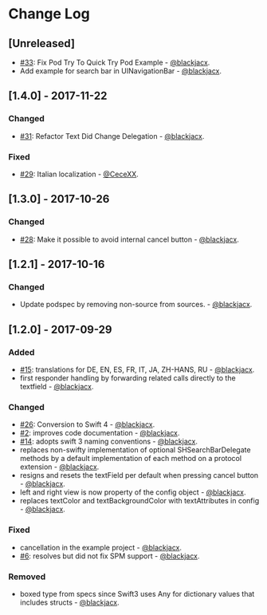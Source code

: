 # Change Log

## [Unreleased]
* [#33](https://github.com/Blackjacx/SHSearchBar/pull/33): Fix Pod Try To Quick Try Pod Example - [@blackjacx](https://github.com/blackjacx).
* Add example for search bar in UINavigationBar - [@blackjacx](https://github.com/blackjacx).

## [1.4.0] - 2017-11-22
### Changed
* [#31](https://github.com/Blackjacx/SHSearchBar/pull/31): Refactor Text Did Change Delegation - [@blackjacx](https://github.com/blackjacx).

### Fixed
* [#29](https://github.com/Blackjacx/SHSearchBar/pull/29): Italian localization - [@CeceXX](https://github.com/CeceXX).

## [1.3.0] - 2017-10-26
### Changed
* [#28](https://github.com/Blackjacx/SHSearchBar/pull/28): Make it possible to avoid internal cancel button - [@blackjacx](https://github.com/blackjacx).

## [1.2.1] - 2017-10-16
### Changed
* Update podspec by removing non-source from sources. - [@blackjacx](https://github.com/blackjacx).

## [1.2.0] - 2017-09-29
### Added
* [#15](https://github.com/Blackjacx/SHSearchBar/pull/15): translations for DE, EN, ES, FR, IT, JA, ZH-HANS, RU - [@blackjacx](https://github.com/blackjacx).
* first responder handling by forwarding related calls directly to the textfield - [@blackjacx](https://github.com/blackjacx).

### Changed
* [#26](https://github.com/Blackjacx/SHSearchBar/pull/26): Conversion to Swift 4 - [@blackjacx](https://github.com/blackjacx).
* [#2](https://github.com/Blackjacx/SHSearchBar/pull/2): improves code documentation - [@blackjacx](https://github.com/blackjacx).
* [#14](https://github.com/Blackjacx/SHSearchBar/pull/14): adopts swift 3 naming conventions - [@blackjacx](https://github.com/blackjacx).
* replaces non-swifty implementation of optional SHSearchBarDelegate methods by a default implementation of each method on a protocol extension - [@blackjacx](https://github.com/blackjacx).
* resigns and resets the textField per default when pressing cancel button - [@blackjacx](https://github.com/blackjacx).
* left and right view is now property of the config object - [@blackjacx](https://github.com/blackjacx).
* replaces textColor and textBackgroundColor with textAttributes in config - [@blackjacx](https://github.com/blackjacx).

### Fixed
* cancellation in the example project - [@blackjacx](https://github.com/blackjacx).
* [#6](https://github.com/Blackjacx/SHSearchBar/pull/6): resolves but did not fix SPM support - [@blackjacx](https://github.com/blackjacx).

### Removed
* boxed type from specs since Swift3 uses Any for dictionary values that includes structs - [@blackjacx](https://github.com/blackjacx).
